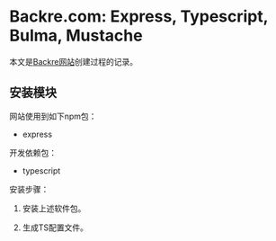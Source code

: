 # Backre.com: Express, Typescript, Bulma, Mustache

本文是[Backre网站](Backre.com)创建过程的记录。

## 安装模块

网站使用到如下npm包：

- express

开发依赖包：

- typescript

安装步骤：

1. 安装上述软件包。

2. 生成TS配置文件。






